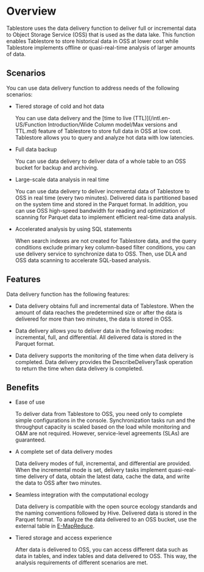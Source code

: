 Overview 
=============================

Tablestore uses the data delivery function to deliver full or incremental data to Object Storage Service (OSS) that is used as the data lake. This function enables Tablestore to store historical data in OSS at lower cost while Tablestore implements offline or quasi-real-time analysis of larger amounts of data.

Scenarios 
------------------------------

You can use data delivery function to address needs of the following scenarios:

* Tiered storage of cold and hot data

  You can use data delivery and the [time to live (TTL)](/intl.en-US/Function Introduction/Wide Column model/Max versions and TTL.md) feature of Tablestore to store full data in OSS at low cost. Tablestore allows you to query and analyze hot data with low latencies.
  

* Full data backup

  You can use data delivery to deliver data of a whole table to an OSS bucket for backup and archiving.
  

* Large-scale data analysis in real time

  You can use data delivery to deliver incremental data of Tablestore to OSS in real time (every two minutes). Delivered data is partitioned based on the system time and stored in the Parquet format. In addition, you can use OSS high-speed bandwidth for reading and optimization of scanning for Parquet data to implement efficient real-time data analysis.
  

* Accelerated analysis by using SQL statements

  When search indexes are not created for Tablestore data, and the query conditions exclude primary key column-based filter conditions, you can use delivery service to synchronize data to OSS. Then, use DLA and OSS data scanning to accelerate SQL-based analysis.

  




Features 
-----------------------------

Data delivery function has the following features:

* Data delivery obtains full and incremental data of Tablestore. When the amount of data reaches the predetermined size or after the data is delivered for more than two minutes, the data is stored in OSS.

  

* Data delivery allows you to deliver data in the following modes: incremental, full, and differential. All delivered data is stored in the Parquet format.

  

* Data delivery supports the monitoring of the time when data delivery is completed. Data delivery provides the DescribeDeliveryTask operation to return the time when data delivery is completed.

  




Benefits 
-----------------------------

* Ease of use

  To deliver data from Tablestore to OSS, you need only to complete simple configurations in the console. Synchronization tasks run and the throughput capacity is scaled based on the load while monitoring and O\&M are not required. However, service-level agreements (SLAs) are guaranteed.
  

* A complete set of data delivery modes

  Data delivery modes of full, incremental, and differential are provided. When the incremental mode is set, delivery tasks implement quasi-real-time delivery of data, obtain the latest data, cache the data, and write the data to OSS after two minutes.
  

* Seamless integration with the computational ecology

  Data delivery is compatible with the open source ecology standards and the naming conventions followed by Hive. Delivered data is stored in the Parquet format. To analyze the data delivered to an OSS bucket, use the external table in [E-MapReduce](https://www.alibabacloud.com/help/product/28066.htm?spm=a2c63.m28257.a1.64.45785922n1Mk3s).
  

* Tiered storage and access experience

  After data is delivered to OSS, you can access different data such as data in tables, and index tables and data delivered to OSS. This way, the analysis requirements of different scenarios are met.
  



